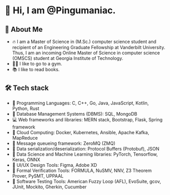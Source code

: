 # 👋 Hi, I am @Pingumaniac. 

## 👨 About Me 

* 🔥 I am a Master of Science in (M.Sc.) computer science student and recipient of an Engineering Graduate Fellowship at Vanderbilt University. Thus, I am an incoming Online Master of Science in computer science (OMSCS) student at Georgia Institute of Technology.
* 🏋️‍♂️ I like to go to a gym.
* 📚 I like to read books.

## 🛠 Tech stack 
* 💎 Programming Languages: C, C++, Go, Java, JavaScript, Kotlin, Python, Rust
* 🪭 Database Management Systems (DBMS): SQL, MongoDB
* 💻 Web frameworks and libraries: MERN stack, Bootstrap, Flask, Spring framework
* 💌 Cloud Computing: Docker, Kubernetes, Ansible, Apache Kafka, MapReduce
* 📩 Message queueing framework: ZeroMQ (ZMQ)
* 📨 Data serialization/deserialization: Protocol Buffers (Protobuf), JSON
* 💊 Data Science and Machine Learning libraries: PyTorch, Tensorflow, Keras, ONNX
* 🔮 UI/UX Design Tools: Figma, Adobe XD
* 🔫 Formal Verification Tools: FORMULA, NuSMV, NNV, Z3 Theorem Prover, PySMT, UPPAAL
* 🔧 Software Testing Tools: American Fuzzy Loop (AFL), EvoSuite, gcov, JUnit, Mockito, Gherkin, Cucumber

<!---
Pingumaniac/Pingumaniac is a ✨ special ✨ repository because its `README.md` (this file) appears on your GitHub profile.
You can click the Preview link to take a look at your changes.
--->
